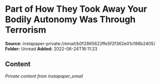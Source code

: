 # Part of How They Took Away Your Bodily Autonomy Was Through Terrorism

**Source:** instapaper-private://email/b0f2865622ffe5f2f362e01cf86b2405/
**Folder:** Unread
**Added:** 2022-06-24T16:11:23




## Content
*Private content from instapaper_email*
